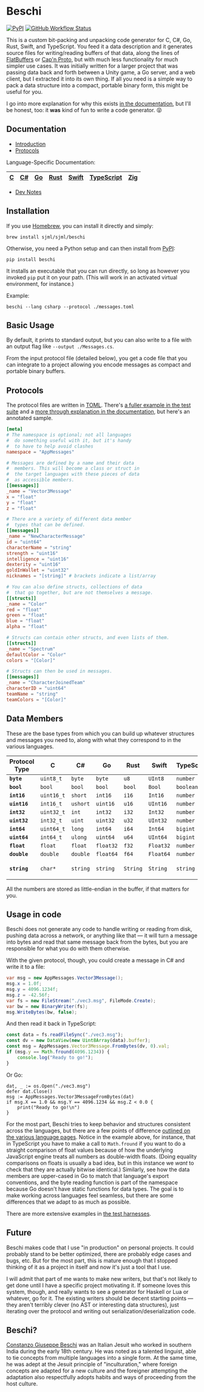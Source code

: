 # Beschi

[![PyPI](https://img.shields.io/pypi/v/beschi)](https://pypi.org/project/beschi/) [![GitHub Workflow Status](https://img.shields.io/github/actions/workflow/status/sjml/beschi/ci.yml)](https://github.com/sjml/beschi/actions/workflows/ci.yml)

This is a custom bit-packing and unpacking code generator for C, C#, Go, Rust, Swift, and TypeScript. You feed it a data description and it generates source files for writing/reading buffers of that data, along the lines of [FlatBuffers](https://google.github.io/flatbuffers/) or [Cap'n Proto](https://capnproto.org), but with much less functionality for much simpler use cases. It was initially written for a larger project that was passing data back and forth between a Unity game, a Go server, and a web client, but I extracted it into its own thing. If all you need is a simple way to pack a data structure into a compact, portable binary form, this might be useful for you.

I go into more explanation for why this exists [in the documentation](./docs/), but I'll be honest, too: it **was** kind of fun to write a code generator. 😝 


## Documentation

* [Introduction](./docs/introduction.md)
* [Protocols](./docs/protocols.md)

Language-Specific Documentation: 

| [C](./docs/languages/c.md) | [C#](./docs/languages/csharp.md) | [Go](./docs/languages/go.md) | [Rust](./docs/languages/rust.md) | [Swift](./docs/languages/swift.md) | [TypeScript](./docs/languages/typescript.md) | [Zig](./docs/languages/zig.md)
|-|-|-|-|-|-|-|

* [Dev Notes](./docs/dev)


## Installation

If you use [Homebrew](https://brew.sh), you can install it directly and simply: 

```
brew install sjml/sjml/beschi
```

Otherwise, you need a Python setup and can then install from [PyPI](https://pypi.org/project/beschi/): 

```
pip install beschi
```

It installs an executable that you can run directly, so long as however you invoked `pip` put it on your path. (This will work in an activated virtual environment, for instance.)

Example:
```
beschi --lang csharp --protocol ./messages.toml
```

## Basic Usage

By default, it prints to standard output, but you can also write to a file with an output flag like `--output ./Messages.cs`.

From the input protocol file (detailed below), you get a code file that you can integrate to a project allowing you encode messages as compact and portable binary buffers. 


## Protocols

The protocol files are written in [TOML](https://toml.io). There's [a fuller example in the test suite](./test/_protocols/example.toml) and a [more through explanation in the documentation](./docs/protocols.md), but here's an annotated sample.

```toml
[meta]
# The namespace is optional; not all languages
#  do something useful with it, but it's handy
#  to have to help avoid clashes
namespace = "AppMessages"

# Messages are defined by a name and their data
#  members. This will become a class or struct in
#  the target languages with these pieces of data
#  as accessible members.
[[messages]]
_name = "Vector3Message"
x = "float"
y = "float"
z = "float"

# There are a variety of different data member
#  types that can be defined.
[[messages]]
_name = "NewCharacterMessage"
id = "uint64"
characterName = "string"
strength = "uint16"
intelligence = "uint16"
dexterity = "uint16"
goldInWallet = "uint32"
nicknames = "[string]" # brackets indicate a list/array

# You can also define structs, collections of data
#  that go together, but are not themselves a message.
[[structs]]
_name = "Color"
red = "float"
green = "float"
blue = "float"
alpha = "float"

# Structs can contain other structs, and even lists of them.
[[structs]]
_name = "Spectrum"
defaultColor = "Color"
colors = "[Color]"

# Structs can then be used in messages.
[[messages]]
_name = "CharacterJoinedTeam"
characterID = "uint64"
teamName = "string"
teamColors = "[Color]"
```

## Data Members

These are the base types from which you can build up whatever structures and messages you need to, along with what they correspond to in the various languages. 

| Protocol Type | C          | C#       | Go        | Rust     | Swift     | TypeScript | Zig           |
|---------------|------------|----------|-----------|----------|-----------|------------|---------------|
| **`byte`**    | `uint8_t`  | `byte`   | `byte`    | `u8`     | `UInt8`   | `number`   | `u8`          |
| **`bool`**    | `bool`     | `bool`   | `bool`    | `bool`   | `Bool`    | `boolean`  | `bool`        |
| **`int16`**   | `uint16_t` | `short`  | `int16`   | `i16`    | `Int16`   | `number`   | `i16`         |
| **`uint16`**  | `int16_t`  | `ushort` | `uint16`  | `u16`    | `UInt16`  | `number`   | `u16`         |
| **`int32`**   | `uint32_t` | `int`    | `int32`   | `i32`    | `Int32`   | `number`   | `i32`         |
| **`uint32`**  | `int32_t`  | `uint`   | `uint32`  | `u32`    | `UInt32`  | `number`   | `u32`         |
| **`int64`**   | `uint64_t` | `long`   | `int64`   | `i64`    | `Int64`   | `bigint`   | `i64`         |
| **`uint64`**  | `int64_t`  | `ulong`  | `uint64`  | `u64`    | `UInt64`  | `bigint`   | `u64`         |
| **`float`**   | `float`    | `float`  | `float32` | `f32`    | `Float32` | `number`   | `f32`         |
| **`double`**  | `double`   | `double` | `float64` | `f64`    | `Float64` | `number`   | `f64`         |
| **`string`**  | `char*`    | `string` | `string`  | `String` | `String`  | `string`   | `[] const u8` |

All the numbers are stored as little-endian in the buffer, if that matters for you. 


## Usage in code

Beschi does not generate any code to handle writing or reading from disk, pushing data across a network, or anything like that — it will turn a message into bytes and read that same message back from the bytes, but you are responsible for what you do with them otherwise. 

With the given protocol, though, you could create a message in C# and write it to a file:
```csharp
var msg = new AppMessages.Vector3Message();
msg.x = 1.0f;
msg.y = 4096.1234f;
msg.z = -42.56f;
var fs = new FileStream("./vec3.msg", FileMode.Create);
var bw = new BinaryWriter(fs);
msg.WriteBytes(bw, false);
```

And then read it back in TypeScript:
```typescript
const data = fs.readFileSync("./vec3.msg");
const dv = new DataView(new Uint8Array(data).buffer);
const msg = AppMessages.Vector3Message.FromBytes(dv, 0).val;
if (msg.y == Math.fround(4096.1234)) {
    console.log("Ready to go!");
}
```

Or Go:
```golang
dat, _ := os.Open("./vec3.msg")
defer dat.Close()
msg := AppMessages.Vector3MessageFromBytes(dat)
if msg.X == 1.0 && msg.Y == 4096.1234 && msg.Z < 0.0 {
	print("Ready to go!\n")
}
```

For the most part, Beschi tries to keep behavior and structures consistent across the languages, but there are a few points of difference [outlined on the various language pages](./docs/languages). Notice in the example above, for instance, that in TypeScript you have to make a call to `Math.fround` if you want to do a straight comparison of float values because of how the underlying JavaScript engine treats all numbers as double-width floats. (Doing equality comparisons on floats is usually a bad idea, but in this instance we *want* to check that they are actually bitwise identical.) Similarly, see how the data members are upper-cased in Go to match that language's export conventions, and the byte reading function is part of the namespace because Go doesn't have static functions for data types. The goal is to make working across languages feel seamless, but there are some differences that we adapt to as much as possible. 

There are more extensive examples in [the test harnesses](./test/_harnesses).


## Future

Beschi makes code that I use "in production" on personal projects. It could probably stand to be better optimized, there are probably edge cases and bugs, etc. But for the most part, this is mature enough that I stopped thinking of it as a project in itself and now it's just a tool that I use. 

I will admit that part of me wants to make new writers, but that's not likely to get done until I have a specific project motivating it. If someone loves this system, though, and really wants to see a generator for Haskell or Lua or whatever, go for it. The existing writers should be decent starting points — they aren't terribly clever (no AST or interesting data structures), just iterating over the protocol and writing out serialization/deserialization code. 


## Beschi?

[Constanzo Giuseppe Beschi](https://en.wikipedia.org/wiki/Constanzo_Beschi) was an Italian Jesuit who worked in southern India during the early 18th century. He was noted as a talented linguist, able to tie concepts from multiple languages into a single form. At the same time, he was adept at the Jesuit principle of "inculturation," where foreign concepts are adapted for a new culture and the foreigner attempting the adaptation also respectfully adopts habits and ways of proceeding from the host culture.

